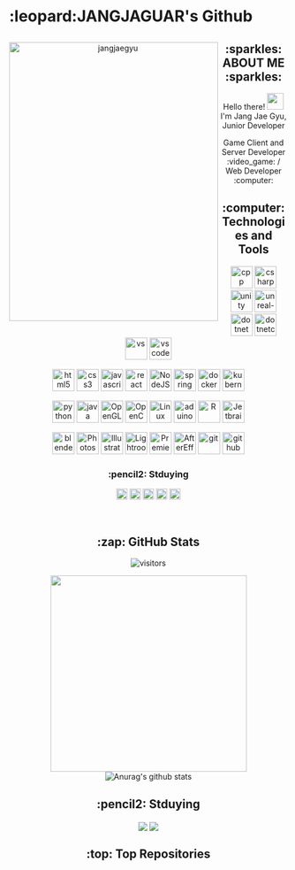 <h1>:leopard:JANGJAGUAR's Github</h1>

<div align="center">
  <img align="left" src="https://github.com/JANGJAGUAR/JANGJAGUAR/assets/155319309/19bb2628-4ed0-4049-b508-7fd1bb1600ae" alt="jangjaegyu" width="378" height="504">

<h2>:sparkles: ABOUT ME :sparkles:</h2>
<p>Hello there! <img src="https://user-images.githubusercontent.com/42378118/110234147-e3259600-7f4e-11eb-95be-0c4047144dea.gif" width="30"> I'm Jang Jae Gyu, Junior Developer</p>
<p> Game Client and Server Developer :video_game: / Web Developer :computer:<br>

<h2>:computer: Technologies and Tools </h2>
  <p>
    <img src="https://cdn.jsdelivr.net/gh/devicons/devicon/icons/cplusplus/cplusplus-original.svg" alt="cpp" width="40" height="40"/>
    <img src="https://cdn.jsdelivr.net/gh/devicons/devicon/icons/csharp/csharp-original.svg" alt="csharp" width="40" height="40"/>
    <img src="https://cdn.jsdelivr.net/gh/devicons/devicon/icons/unity/unity-original.svg" alt="unity" width="40" height="40"/>
    <img src="https://cdn.jsdelivr.net/gh/devicons/devicon/icons/unrealengine/unrealengine-original.svg" alt="unreal-engine" width="40" height="40"/>
    <img src="https://cdn.jsdelivr.net/gh/devicons/devicon/icons/dot-net/dot-net-original.svg" alt="dotnet" width="40" height="40"/>
    <img src="https://cdn.jsdelivr.net/gh/devicons/devicon/icons/dotnetcore/dotnetcore-original.svg" alt="dotnetcore" width="40" height="40"/>
    <img src="https://cdn.jsdelivr.net/gh/devicons/devicon/icons/visualstudio/visualstudio-plain.svg" alt="vs" width="40" height="40"/>
    <img src="https://cdn.jsdelivr.net/gh/devicons/devicon/icons/vscode/vscode-original.svg" alt="vscode" width="40" height="40"/>
  </p>
  <p>
    <img src="https://cdn.jsdelivr.net/gh/devicons/devicon/icons/html5/html5-original.svg" alt="html5" width="40" height="40"/>
    <img src="https://cdn.jsdelivr.net/gh/devicons/devicon/icons/css3/css3-original.svg" alt="css3" width="40" height="40"/>
    <img src="https://cdn.jsdelivr.net/gh/devicons/devicon/icons/javascript/javascript-original.svg" alt="javascript" width="40" height="40"/>
    <img src="https://cdn.jsdelivr.net/gh/devicons/devicon/icons/react/react-original.svg" alt="react" width="40" height="40"/>
    <img src="https://cdn.jsdelivr.net/gh/devicons/devicon/icons/nodejs/nodejs-original.svg" alt="NodeJS" width="40" height="40"/>
    <img src="https://cdn.jsdelivr.net/gh/devicons/devicon/icons/spring/spring-original.svg" alt="spring" width="40" height="40"/>
    <img src="https://cdn.jsdelivr.net/gh/devicons/devicon/icons/docker/docker-original.svg" alt="docker" width="40" height="40"/>
    <img src="https://cdn.jsdelivr.net/gh/devicons/devicon/icons/kubernetes/kubernetes-plain.svg" alt="kubernates" width="40" height="40"/>
  </p>
  <p>
    <img src="https://cdn.jsdelivr.net/gh/devicons/devicon/icons/python/python-original.svg" alt="python" width="40" height="40"/>
    <img src="https://cdn.jsdelivr.net/gh/devicons/devicon/icons/java/java-original.svg" alt="java" width="40" height="40"/>
    <img src="https://cdn.jsdelivr.net/gh/devicons/devicon/icons/opengl/opengl-original.svg" alt="OpenGL" width="40" height="40"/>
    <img src="https://cdn.jsdelivr.net/gh/devicons/devicon/icons/opencv/opencv-original.svg" alt="OpenCV" width="40" height="40"/>
    <img src="https://cdn.jsdelivr.net/gh/devicons/devicon/icons/linux/linux-original.svg" alt="Linux" width="40" height="40"/>
    <img src="https://cdn.jsdelivr.net/gh/devicons/devicon/icons/arduino/arduino-original.svg" alt="aduino" width="40" height="40"/>
    <img src="https://cdn.jsdelivr.net/gh/devicons/devicon/icons/r/r-original.svg" alt="R" width="40" height="40"/>
    <img src="https://cdn.jsdelivr.net/gh/devicons/devicon/icons/jetbrains/jetbrains-original.svg" alt="Jetbrains" width="40" height="40"/>
  </p>
  <p>
    <img src="https://cdn.jsdelivr.net/gh/devicons/devicon/icons/blender/blender-original.svg" title="blender" width="40" height="40"/>
    <img src="https://www.adobe.com/content/dam/shared/images/product-icons/svg/photoshop.svg" alt="Photoshop" width="40" height="40"/>
    <img src="https://www.adobe.com/content/dam/shared/images/product-icons/svg/illustrator.svg" title="Illustrator" width="40" height="40"/>
    <img src="https://www.adobe.com/content/dam/shared/images/product-icons/svg/lightroom.svg" title="Lightroom" width="40" height="40"/>
    <img src="https://www.adobe.com/content/dam/shared/images/product-icons/svg/premiere.svg" title="Premiere" width="40" height="40"/>
    <img src="https://www.adobe.com/content/dam/shared/images/product-icons/svg/after-effects.svg" title="AfterEffects" width="40" height="40"/>
    <img src="https://cdn.jsdelivr.net/gh/devicons/devicon/icons/git/git-original.svg" alt="git" width="40" height="40"/>
    <img src="https://cdn.jsdelivr.net/gh/devicons/devicon/icons/github/github-original.svg" alt="github" width="40" height="40"/>
  </p>
<h3>:pencil2: Stduying </h3>
  <p>
    <img src="https://cdn.jsdelivr.net/gh/devicons/devicon/icons/typescript/typescript-original.svg" alt="typescript" width="20" height="20"/>
    <img src="https://cdn.jsdelivr.net/gh/devicons/devicon/icons/flutter/flutter-original.svg" alt="Flutter" width="20" height="20"/>
    <img src="https://cdn.jsdelivr.net/gh/devicons/devicon/icons/vuejs/vuejs-original.svg" alt="Vuejs" width="20" height="20"/>
    <img src="https://cdn.jsdelivr.net/gh/devicons/devicon/icons/androidstudio/androidstudio-original.svg" alt="androidstudio" width="20" height="20"/>
    <img src="https://cdn.jsdelivr.net/gh/devicons/devicon/icons/swift/swift-original.svg" alt="swift" width="20" height="20"/>
  </p><br>
  <h2>:zap: GitHub Stats</h2>
  <!--  <p>
   <img src="https://hits.seeyoufarm.com/api/count/incr/badge.svg?url=https%3A%2F%2Fgithub.com%2Flight9639&count_bg=%2379C83D&title_bg=%23555555&icon=&icon_color=%23E7E7E7&title=hits&edge_flat=false" alt="visitors">
   <img src="https://visitor-badge.glitch.me/badge?page_id=light9639.light9639" alt="visitors">
  </p> -->
  <p>
    <img src="https://hits.seeyoufarm.com/api/count/incr/badge.svg?url=https%3A%2F%2Fgithub.com%2FJANGJAGUAR&count_bg=%23ACACAC&title_bg=%23555555&icon=&icon_color=%23E7E7E7&title=visited&edge_flat=false" alt="visitors">
  </p>
  <p>
    <img align="center" src="https://github-readme-stats.vercel.app/api/top-langs/?username=JANGJAGUAR&layout=compact&hide_border=true" width="355" /> 
    <img align="center" src="https://github-readme-stats.vercel.app/api?username=JANGJAGUAR" alt="Anurag's github stats" /> 
  </p>
  <h2>:pencil2: Stduying </h2>
  <p>
    <img align="center" src="http://mazassumnida.wtf/api/v2/generate_badge?boj=shohoku_jungdaeman"/>
    <img align="center" src="https://github-readme-tistory-card.vercel.app/api?name=shohoku-jungdaeman&theme=default"/>
  </p>
  <h2>:top: Top Repositories</h2>
 
  
 
 
<!-- game/web -->
<!--  <a href="https://github.com/light9639/PortFolio/tree/master">
   <img align="center" src="https://github-readme-stats.vercel.app/api/pin/?username=light9639&repo=PortFolio" />
 </a>
 <a href="https://github.com/light9639/WooriBank">
   <img align="center" src="https://github-readme-stats.vercel.app/api/pin/?username=light9639&repo=WooriBank" />
 </a> -->
 
</div>

<!--   &nbsp;&nbsp;https://user-images.githubusercontent.com/95972251/180693173-4c987bcd-43a0-4c5c-beac-a05d5e396b91.gif'
![Anurag's GitHub stats](https://github-readme-stats.vercel.app/api?username=JANGJAGUAR&theme=dark&show_icons=true) [![Top Langs](https://github-readme-stats.vercel.app/api/top-langs/?username=JANGJAGUAR&layout=compact)](https://github.com/JANGJAGUAR/github-readme-stats)

<!--
**JANGJAGUAR/JANGJAGUAR** is a ✨ _special_ ✨ repository because its `README.md` (this file) appears on your GitHub profile.

Here are some ideas to get you started:

- 🔭 I’m currently working on ...
- 🌱 I’m currently learning ...
- 👯 I’m looking to collaborate on ...
- 🤔 I’m looking for help with ...
- 💬 Ask me about ...
- 📫 How to reach me: ...
- 😄 Pronouns: ...
- ⚡ Fun fact: ...
-->
